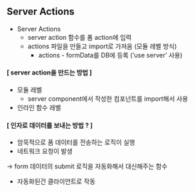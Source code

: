 ## Server Actions
- Server Actions
  - server action 함수를 폼 action에 입력
  - actions 파일을 만들고 import로 가져옴 (모듈 레벨 방식)
    - actions - formData를 DB에 등록 (’use server’ 사용)
      
#### [ server action을 만드는 방법 ]
- 모듈 레벨
    - server component에서 작성한 컴포넌트를 import해서 사용
- 인라인 함수 레벨

#### [ 인자로 데이터를 보내는 방법 ? ]
- 암묵적으로 폼 데이터를 전송하는 로직이 실행
- 네트워크 요청이 발생

→ form 데이터의 submit 로직을 자동화해서 대신해주는 함수
  - 자동화된건 클라이언트로 작동
